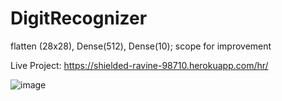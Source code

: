 # DigitRecognizer
flatten (28x28), Dense(512), Dense(10); scope for improvement

Live Project: https://shielded-ravine-98710.herokuapp.com/hr/

![image](https://user-images.githubusercontent.com/20297544/128645257-a4ec5cbf-9ab7-4db6-87e6-92f9ebc8e2a0.png)

